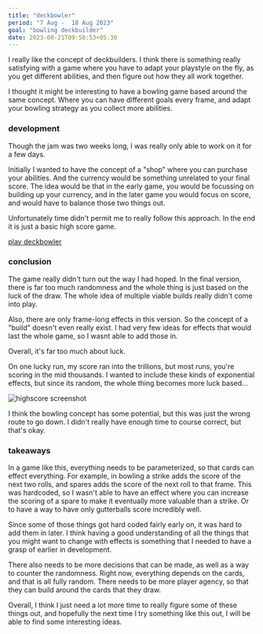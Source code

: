 ```yaml
---
title: "deckbowler"
period: "7 Aug -  18 Aug 2023"
goal: "bowling deckbuilder"
date: 2023-08-21T09:50:53+05:30
---
```


I really like the concept of deckbuilders. I think there is something really
satisfying with a game where you have to adapt your playstyle on the fly, as
you get different abilities, and then figure out how they all work together.

I thought it might be interesting to have a bowling game based around the same
concept. Where you can have different goals every frame, and adapt your bowling
strategy as you collect more abilities.

### development

Though the jam was two weeks long, I was really only able to work on it for a few
days.

Initially I wanted to have the concept of a "shop" where you can purchase your abilities.
And the currency would be something unrelated to your final score. The idea would be that
in the early game, you would be focussing on building up your currency, and in the later game
you would focus on score, and would have to balance those two things out.

Unfortunately
time didn't permit me to really follow this approach. In the end it is just a basic high score
game.

[play deckbowler](https://chapliboy.itch.io/deckbowler?secret=CoiPuilspa1vGHDawzM7x7H8)

### conclusion

The game really didn't turn out the way I had hoped. In the final version, there is far too
much randomness and the whole thing is just based on the luck of the draw. The whole idea of
multiple viable builds really didn't come into play.

Also, there are only frame-long effects in this version. So the concept of a "build" doesn't
even really exist. I had very few ideas for effects that would last the whole game, so I wasnt
able to add those in.

Overall, it's far too much about luck.

On one lucky run, my score ran into the trillions, but most runs, you're scoring in the mid
thousands. I wanted to include these kinds of exponential effects, but since its random, the
whole thing becomes more luck based...

<img class="essay-image" alt="highscore screenshot" src="/img/deckbowler_highscore.png"/>

I think the bowling concept has some potential, but this was just the wrong route to go down.
I didn't really have enough time to course correct, but that's okay.

### takeaways

In a game like this, everything needs to be parameterized, so that cards can effect everything.
For example, in bowling a strike adds the score of the next two rolls, and spares
adds the score of the next roll to that frame. This was
hardcoded, so I wasn't able to have an effect where you can increase the scoring of a spare to
make it eventually more valuable than a strike. Or to have a way to have only gutterballs score
incredibly well.

Since some of those things got hard coded fairly early on, it was hard to add them in later. I think
having a good understanding of all the things that you might want to change with effects is
something that I needed to have a grasp of earlier in development.

There also needs to be more decisions that can be made, as well as a way to counter the randomness.
Right now, everything depends on the cards, and that is all fully random. There needs to be more
player agency, so that they can build around the cards that they draw.

Overall, I think I just need a lot more time to really figure some of these things out, and hopefully
the next time I try something like this out, I will be able to find some interesting ideas.
